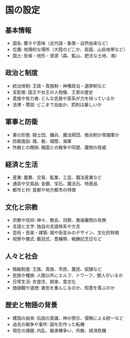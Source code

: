 # 国の設定

## 基本情報

- 国名: 響きや意味（古代語・象徴・自然由来など）
- 位置: 地理的な場所（大陸のどこか、島国、山岳地帯など）
- 国土: 気候・地形・資源（森、鉱山、肥沃な土地、海）

## 政治と制度

- 統治体制: 王政・貴族制・神権政治・選挙制など
- 支配者: 国王や女王の人物像、王家の歴史
- 貴族や有力者: どんな氏族や家系が力を持っているか
- 法律・慣習: どこまで自由か、罰則は厳しいか

## 軍事と防衛

- 軍の形態: 騎士団、傭兵、魔法師団、徴兵制か常備軍か
- 防衛施設: 城、砦、城壁、海軍
- 外敵との関係: 隣国との戦争や同盟、魔物の脅威

## 経済と生活

- 産業: 農業、交易、鉱業、工芸、魔法産業など
- 通貨や交易品: 金銀、宝石、魔法石、特産品
- 都市と村: 首都や地方都市の特徴

## 文化と宗教

- 宗教や信仰: 神々、教会、司祭、異端審問の有無
- 言語と文字: 独自の言語体系や方言
- 芸術・音楽・建築: 城や街並みのデザイン、文化的特徴
- 祝祭や儀式: 戴冠式、豊穣祭、戦勝記念日など

## 人々と社会

- 階級制度: 王族、貴族、市民、農民、奴隷など
- 民族や種族: 人間以外にエルフ、ドワーフ、獣人がいるか
- 日常生活: 衣食住、娯楽、食文化
- 価値観や道徳: 勇気を重んじるのか、知恵を尊ぶのか

## 歴史と物語の背景

- 建国の由来: 伝説の英雄、神の啓示、侵略による統一など
- 過去の戦争や事件: 国を形作った転機
- 現在の課題: 内乱、継承権争い、外敵、経済危機